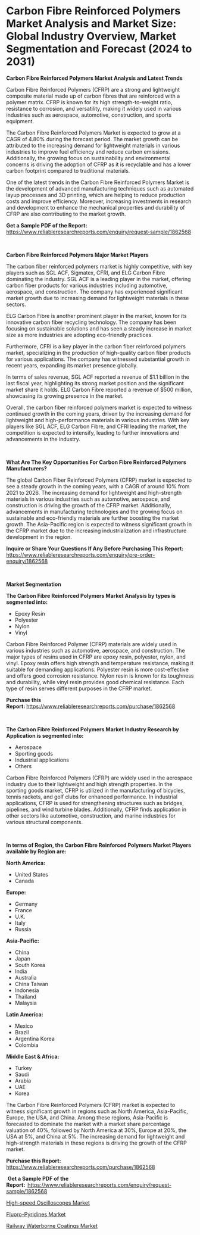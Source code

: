<p><h1>Carbon Fibre Reinforced Polymers Market Analysis and Market Size: Global Industry Overview, Market Segmentation and Forecast (2024 to 2031)</h1></p><p><strong>Carbon Fibre Reinforced Polymers Market Analysis and Latest Trends</strong></p>
<p><p>Carbon Fibre Reinforced Polymers (CFRP) are a strong and lightweight composite material made up of carbon fibres that are reinforced with a polymer matrix. CFRP is known for its high strength-to-weight ratio, resistance to corrosion, and versatility, making it widely used in various industries such as aerospace, automotive, construction, and sports equipment.</p><p>The Carbon Fibre Reinforced Polymers Market is expected to grow at a CAGR of 4.80% during the forecast period. The market growth can be attributed to the increasing demand for lightweight materials in various industries to improve fuel efficiency and reduce carbon emissions. Additionally, the growing focus on sustainability and environmental concerns is driving the adoption of CFRP as it is recyclable and has a lower carbon footprint compared to traditional materials.</p><p>One of the latest trends in the Carbon Fibre Reinforced Polymers Market is the development of advanced manufacturing techniques such as automated layup processes and 3D printing, which are helping to reduce production costs and improve efficiency. Moreover, increasing investments in research and development to enhance the mechanical properties and durability of CFRP are also contributing to the market growth.</p></p>
<p><strong>Get a Sample PDF of the Report:&nbsp;</strong> <a href="https://www.reliableresearchreports.com/enquiry/request-sample/1862568">https://www.reliableresearchreports.com/enquiry/request-sample/1862568</a></p>
<p>&nbsp;</p>
<p><strong>Carbon Fibre Reinforced Polymers Major Market Players</strong></p>
<p><p>The carbon fiber reinforced polymers market is highly competitive, with key players such as SGL ACF, Sigmatex, CFRI, and ELG Carbon Fibre dominating the industry. SGL ACF is a leading player in the market, offering carbon fiber products for various industries including automotive, aerospace, and construction. The company has experienced significant market growth due to increasing demand for lightweight materials in these sectors.</p><p>ELG Carbon Fibre is another prominent player in the market, known for its innovative carbon fiber recycling technology. The company has been focusing on sustainable solutions and has seen a steady increase in market size as more industries are adopting eco-friendly practices.</p><p>Furthermore, CFRI is a key player in the carbon fiber reinforced polymers market, specializing in the production of high-quality carbon fiber products for various applications. The company has witnessed substantial growth in recent years, expanding its market presence globally.</p><p>In terms of sales revenue, SGL ACF reported a revenue of $1.1 billion in the last fiscal year, highlighting its strong market position and the significant market share it holds. ELG Carbon Fibre reported a revenue of $500 million, showcasing its growing presence in the market.</p><p>Overall, the carbon fiber reinforced polymers market is expected to witness continued growth in the coming years, driven by the increasing demand for lightweight and high-performance materials in various industries. With key players like SGL ACF, ELG Carbon Fibre, and CFRI leading the market, the competition is expected to intensify, leading to further innovations and advancements in the industry.</p></p>
<p>&nbsp;</p>
<p><strong>What Are The Key Opportunities For Carbon Fibre Reinforced Polymers Manufacturers?</strong></p>
<p><p>The global Carbon Fiber Reinforced Polymers (CFRP) market is expected to see a steady growth in the coming years, with a CAGR of around 10% from 2021 to 2026. The increasing demand for lightweight and high-strength materials in various industries such as automotive, aerospace, and construction is driving the growth of the CFRP market. Additionally, advancements in manufacturing technologies and the growing focus on sustainable and eco-friendly materials are further boosting the market growth. The Asia-Pacific region is expected to witness significant growth in the CFRP market due to the increasing industrialization and infrastructure development in the region.</p></p>
<p><strong>Inquire or Share Your Questions If Any Before Purchasing This Report:</strong> <a href="https://www.reliableresearchreports.com/enquiry/pre-order-enquiry/1862568">https://www.reliableresearchreports.com/enquiry/pre-order-enquiry/1862568</a></p>
<p>&nbsp;</p>
<p><strong>Market Segmentation</strong></p>
<p><strong>The Carbon Fibre Reinforced Polymers Market Analysis by types is segmented into:</strong></p>
<p><ul><li>Epoxy Resin</li><li>Polyester</li><li>Nylon</li><li>Vinyl</li></ul></p>
<p><p>Carbon Fibre Reinforced Polymer (CFRP) materials are widely used in various industries such as automotive, aerospace, and construction. The major types of resins used in CFRP are epoxy resin, polyester, nylon, and vinyl. Epoxy resin offers high strength and temperature resistance, making it suitable for demanding applications. Polyester resin is more cost-effective and offers good corrosion resistance. Nylon resin is known for its toughness and durability, while vinyl resin provides good chemical resistance. Each type of resin serves different purposes in the CFRP market.</p></p>
<p><strong>Purchase this Report:&nbsp;</strong><a href="https://www.reliableresearchreports.com/purchase/1862568">https://www.reliableresearchreports.com/purchase/1862568</a></p>
<p>&nbsp;</p>
<p><strong>The Carbon Fibre Reinforced Polymers Market Industry Research by Application is segmented into:</strong></p>
<p><ul><li>Aerospace</li><li>Sporting goods</li><li>Industrial applications</li><li>Others</li></ul></p>
<p><p>Carbon Fibre Reinforced Polymers (CFRP) are widely used in the aerospace industry due to their lightweight and high strength properties. In the sporting goods market, CFRP is utilized in the manufacturing of bicycles, tennis rackets, and golf clubs for enhanced performance. In industrial applications, CFRP is used for strengthening structures such as bridges, pipelines, and wind turbine blades. Additionally, CFRP finds application in other sectors like automotive, construction, and marine industries for various structural components.</p></p>
<p>&nbsp;</p>
<p><strong>In terms of Region, the Carbon Fibre Reinforced Polymers Market Players available by Region are:</strong></p>
<p>
    <p> <strong> North America: </strong>
        <ul>
            <li>United States</li>
            <li>Canada</li>
        </ul>
        </p> 
    <p> <strong> Europe: </strong>
        <ul>
            <li>Germany</li>
            <li>France</li>
            <li>U.K.</li>
            <li>Italy</li>
            <li>Russia</li>
        </ul>
        </p> 
    <p> <strong> Asia-Pacific: </strong>
        <ul>
            <li>China</li>
            <li>Japan</li>
            <li>South Korea</li>
            <li>India</li>
            <li>Australia</li>
            <li>China Taiwan</li>
            <li>Indonesia</li>
            <li>Thailand</li>
            <li>Malaysia</li>
        </ul>
        </p> 
    <p> <strong> Latin America: </strong>
        <ul>
            <li>Mexico</li>
            <li>Brazil</li>
            <li>Argentina Korea</li>
            <li>Colombia</li>
        </ul>
        </p> 
    <p> <strong> Middle East & Africa: </strong>
        <ul>
            <li>Turkey</li>
            <li>Saudi</li>
            <li>Arabia</li>
            <li>UAE</li>
            <li>Korea</li>
        </ul>
    </p>
    </p>
<p><p>The Carbon Fibre Reinforced Polymers (CFRP) market is expected to witness significant growth in regions such as North America, Asia-Pacific, Europe, the USA, and China. Among these regions, Asia-Pacific is forecasted to dominate the market with a market share percentage valuation of 40%, followed by North America at 30%, Europe at 20%, the USA at 5%, and China at 5%. The increasing demand for lightweight and high-strength materials in these regions is driving the growth of the CFRP market.</p></p>
<p><strong>Purchase this Report: </strong><a href="https://www.reliableresearchreports.com/purchase/1862568">https://www.reliableresearchreports.com/purchase/1862568</a></p>
<p>&nbsp;<strong>Get a Sample PDF of the Report:&nbsp;&nbsp;</strong><a href="https://www.reliableresearchreports.com/enquiry/request-sample/1862568">https://www.reliableresearchreports.com/enquiry/request-sample/1862568</a></p>
<p><strong></strong></p>
<p><p><a href="https://view.publitas.com/reportprime-1/high-speed-oscilloscopes-market-offers-provide-insightful-data-for-the-time-period-from-2023-to-2030-and-also-provide-analysis-based-on-application-type-and-region/">High-speed Oscilloscopes Market</a></p><p><a href="https://view.publitas.com/reportprime-1/fluoro-pyridines-market-analysis-examines-its-scope-on-growth-opportunities-and-forecasted-trends-spanning-from-2023-to-2030/">Fluoro-Pyridines Market</a></p><p><a href="https://view.publitas.com/reportprime-1/railway-waterborne-coatings-market-size-market-share-and-global-market-analysis-report-2023-2030/">Railway Waterborne Coatings Market</a></p></p>